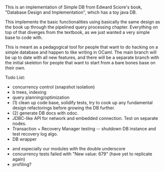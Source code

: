 This is an implementation of Simple DB from Edward Sciore's book, "Database Design and Implementation", which has a toy java DB. 

This implements the basic functionalities using basically the same design as the book up through the pipelined query processing chapter. Everything on top of that diverges from the textbook, as we just wanted a very simple base to code with. 

This is meant as a pedagogical tool for people that want to do hacking on a simple database and happen to like writing in OCaml. The main branch will be up to date with all new features, and there will be a separate branch with the initial skeleton for people that want to start from a bare bones base on their own. 

Todo List:
- concurrency control (snapshot isolation)
- b trees, indexing
- query planning/optimization
- (1) clean up code base, solidify tests, try to cook up any fundamental design refactorings before growing the DB further.   
- (2) generate DB docs with odoc. 
- JDBC-like API for network and embedded connection. Test on separate nodes. 
- Transaction + Recovery Manager testing -- shutdown DB instance and test recovery log algo. 
- DB wrapper 
* and especially our modules with the double underscore
* concurrency tests failed with "New value: 679" (have yet to replicate again)
* profiling?
